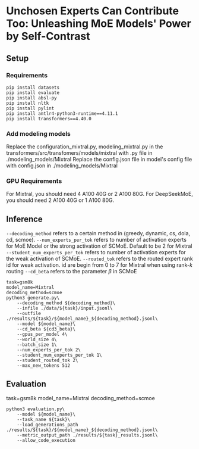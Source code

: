 Unchosen Experts Can Contribute Too: Unleashing MoE Models' Power by Self-Contrast
===
## Setup
### Requirements
```
pip install datasets
pip install evaluate
pip install absl-py
pip install nltk
pip install pylint
pip install antlr4-python3-runtime==4.11.1
pip install transformers==4.40.0
```
### Add modeling models


Replace the configuration_mixtral.py, modeling_mixtral.py in the transformers/src/transfomers/models/mixtral with .py file in ./modeling_models/Mixtral
Replace the config.json file in model's config file with config.json in ./modeling_models/Mixtral

### GPU Requirements

For Mixtral, you should need 4 A100 40G or 2 A100 80G. 
For DeepSeekMoE, you should need 2 A100 40G or 1 A100 80G.

## Inference
`--decoding_method` refers to a certain method in (greedy, dynamic, cs, dola, cd, scmoe).
`--num_experts_per_tok` refers to number of activation experts for MoE Model or the strong activation of SCMoE. Default to be 2 for Mixtral\
`--student_num_experts_per_tok` refers to number of activation experts for the weak activation of SCMoE.
`--routed_tok` refers to the routed expert rank id for weak activation. id are begin from 0 to 7 for Mixtral when using rank-$k$ routing
`--cd_beta` refers to the parameter $\beta$ in SCMoE



```
task=gsm8k
model_name=Mixtral
decoding_method=scmoe
python3 generate.py\
    --decoding_method ${decoding_method}\
    --infile ./data/${task}/input.jsonl\
    --outfile ./results/${task}/${model_name}_${decoding_method}.jsonl\
    --model ${model_name}\
    --cd_beta ${cd3_beta}\
    --gpus_per_model 4\
    --world_size 4\
    --batch_size 1\
    --num_experts_per_tok 2\
    --student_num_experts_per_tok 1\
    --student_routed_tok 2\
    --max_new_tokens 512 
```
## Evaluation
task=gsm8k
model_name=Mixtral
decoding_method=scmoe
```
python3 evaluation.py\
    --model ${model_name}\
    --task_name ${task}\
    --load_generations_path ./results/${task}/${model_name}_${decoding_method}.jsonl\
    --metric_output_path ./results/${task}_results.jsonl\
    --allow_code_execution
```